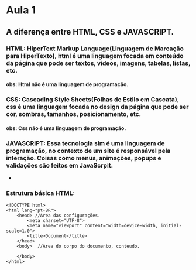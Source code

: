 # Aula 1

## A diferença entre HTML, CSS e JAVASCRIPT.

### **HTML**: HiperText Markup Language(Linguagem de Marcação para HiperTexto), html é uma linguagem focada em conteúdo da página que pode ser textos, vídeos, imagens, tabelas, listas, etc. 
#### obs: Html não é uma linguagem de programação.


### **CSS**: Cascading Style Sheets(Folhas de Estilo em Cascata), css é uma linguagem focada no design da página que pode ser cor, sombras, tamanhos, posicionamento, etc.
#### obs: Css não é uma linguagem de programação.


### **JAVASCRIPT**: Essa tecnologia sim é uma linguagem de programação, no contexto de um site é responsável pela interação. Coisas como menus, animações, popups e validações são feitos em JavaScrpit.

-

### Estrutura básica HTML:

    <!DOCTYPE html>
    <html lang="pt-BR">
        <head> //Area das configurações.
            <meta charset="UTF-8">
            <meta name="viewport" content="width=device-width, initial-scale=1.0">
            <title>Document</title>
        </head>
        <body>  //Area do corpo do documento, conteudo.

        </body>
    </html>
